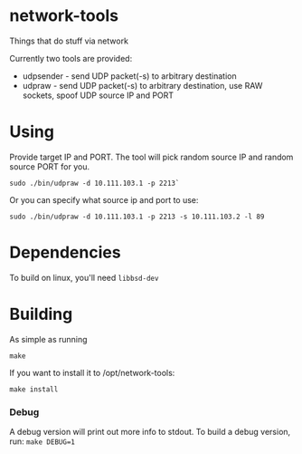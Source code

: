 # network-tools
Things that do stuff via network

Currently two tools are provided:

* udpsender - send UDP packet(-s) to arbitrary destination
* udpraw    - send UDP packet(-s) to arbitrary destination, use RAW sockets, spoof UDP source IP and PORT

# Using
Provide target IP and PORT. The tool will pick random source IP and random source PORT for you.

```
sudo ./bin/udpraw -d 10.111.103.1 -p 2213`
```

Or you can specify what source ip and port to use:
```
sudo ./bin/udpraw -d 10.111.103.1 -p 2213 -s 10.111.103.2 -l 89
```

# Dependencies
To build on linux, you'll need `libbsd-dev`

# Building
As simple as running 
```
make
```
If you want to install it to /opt/network-tools:
```
make install
``` 

### Debug
A debug version will print out more info to stdout.
To build a debug version, run:
`make DEBUG=1`
